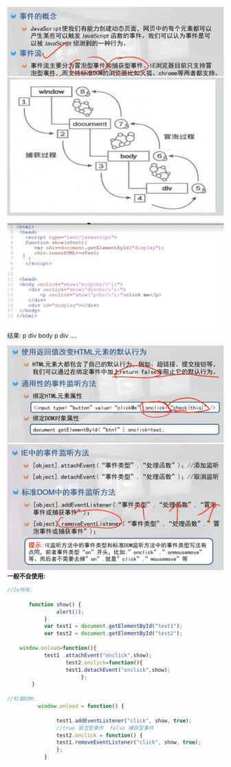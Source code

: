 ![](/assets/s1.png)![](/assets/s2.png)

![](/assets/s9.png)结果:  p  div body p div ....











![](/assets/s4.png)![](/assets/s5.png)**一般不会使用:**

```js
//Ie特有:

       function show() {
                alert(1);
            }
            var test1 = document.getElementById("test1");
            var test2 = document.getElementById("test2");

    window.onload=function(){
            test1 .attachEvent("onclick",show);
                   test2.onclick=function(){
                   test1.detachEvent("onclick",show);    
                        };
        }

//标准DOM:
          window.onload = function() {

                test1.addEventListener("click", show, true);
                //true 冒泡型事件  false 捕获型事件
                test2.onclick = function() {
                test1.removeEventListener("click", show, true);
                };
            }
```




